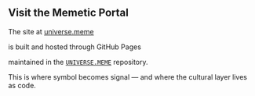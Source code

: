 ## Visit the Memetic Portal

The site at [universe.meme](https://universe.meme)

is built and hosted through GitHub Pages

maintained in the [`UNIVERSE.MEME`](https://github.com/UNIVERSE-MEME/UNIVERSE.MEME) repository.

This is where symbol becomes signal — and where the cultural layer lives as code.
